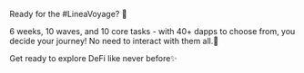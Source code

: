 Ready for the #LineaVoyage? 👀

6 weeks, 10 waves, and 10 core tasks - with 40+  dapps to choose from, you decide your journey! No need to interact with them all.🚀

Get ready to explore DeFi like never before✨

